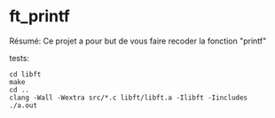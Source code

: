 # ft_printf
Résumé: Ce projet a pour but de vous faire recoder la fonction "printf"

tests:
```
cd libft
make
cd ..
clang -Wall -Wextra src/*.c libft/libft.a -Ilibft -Iincludes
./a.out
```

